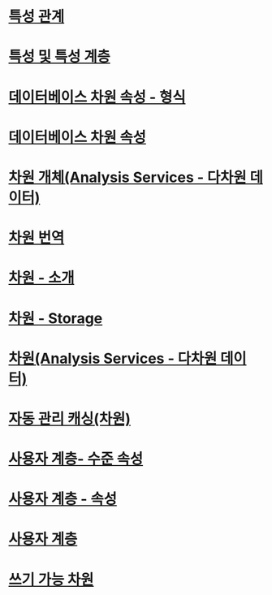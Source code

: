# [특성 관계](attribute-relationships.md)
# [특성 및 특성 계층](attributes-and-attribute-hierarchies.md)
# [데이터베이스 차원 속성 - 형식](database-dimension-properties-types.md)
# [데이터베이스 차원 속성](database-dimension-properties.md)
# [차원 개체(Analysis Services - 다차원 데이터)](dimension-objects-analysis-services-multidimensional-data.md)
# [차원 번역](dimension-translations.md)
# [차원 - 소개](dimensions-introduction.md)
# [차원 - Storage](dimensions-storage.md)
# [차원(Analysis Services - 다차원 데이터)](dimensions-analysis-services-multidimensional-data.md)
# [자동 관리 캐싱(차원)](proactive-caching-dimensions.md)
# [사용자 계층- 수준 속성](user-hierarchies-level-properties.md)
# [사용자 계층 - 속성](user-hierarchies-properties.md)
# [사용자 계층](user-hierarchies.md)
# [쓰기 가능 차원](write-enabled-dimensions.md)
